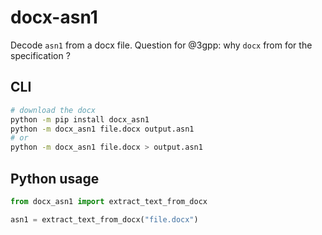 # docx-asn1

Decode `asn1` from a docx file. Question for @3gpp: why `docx` from for the specification ?

## CLI

```sh
# download the docx
python -m pip install docx_asn1
python -m docx_asn1 file.docx output.asn1
# or
python -m docx_asn1 file.docx > output.asn1
```

## Python usage

```python
from docx_asn1 import extract_text_from_docx

asn1 = extract_text_from_docx("file.docx")
```
